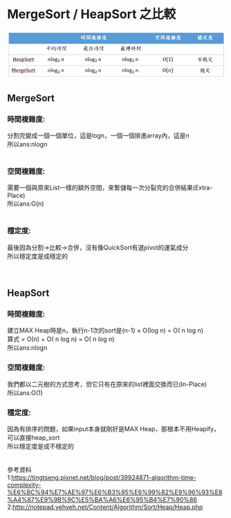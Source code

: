 # MergeSort / HeapSort 之比較
![image](https://github.com/yunghsin615/little_sun/blob/master/CodeSignal/Python/比較.jpg)

## MergeSort
### 時間複雜度:<br>
分割完變成一個一個單位，這是logn，一個一個排進array內，這是n<br>
所以ans:nlogn<br>
<br>
### 空間複雜度:
需要一個與原來List一樣的額外空間，來暫儲每一次分裂完的合併結果(Extra-Place)<br>
所以ans:O(n)<br>
<br>
### 穩定度:
最後因為分割->比較->合併，沒有像QuickSort有選pivot的運氣成分<br>
所以穩定度是成穩定的<br>
<br>
<br>
## HeapSort
### 時間複雜度:<br>
建立MAX Heap時是n，執行n-1次的sort是(n-1) × Ο(log n) = Ο( n log n)<br>
算式 = Ο(n) + Ο( n log n) = Ο( n log n)<br>
所以ans:nlogn<br>
### 空間複雜度:
我們都以二元樹的方式思考，但它只有在原來的list裡面交換而已(In-Place)<br>
所以ans:O(1)
### 穩定度:
因為有排序的問題，如果input本身就剛好是MAX Heap，那根本不用Heapify，可以直接heap_sort<br>
所以穩定度是成不穩定的<br>
<br>
<br>
參考資料<br>
1:https://tingtseng.pixnet.net/blog/post/39924871-algorithm-time-complexity-%E6%BC%94%E7%AE%97%E6%B3%95%E6%99%82%E9%96%93%E8%A4%87%E9%9B%9C%E5%BA%A6%E6%95%B4%E7%90%86<br>
2:http://notepad.yehyeh.net/Content/Algorithm/Sort/Heap/Heap.php<br>

